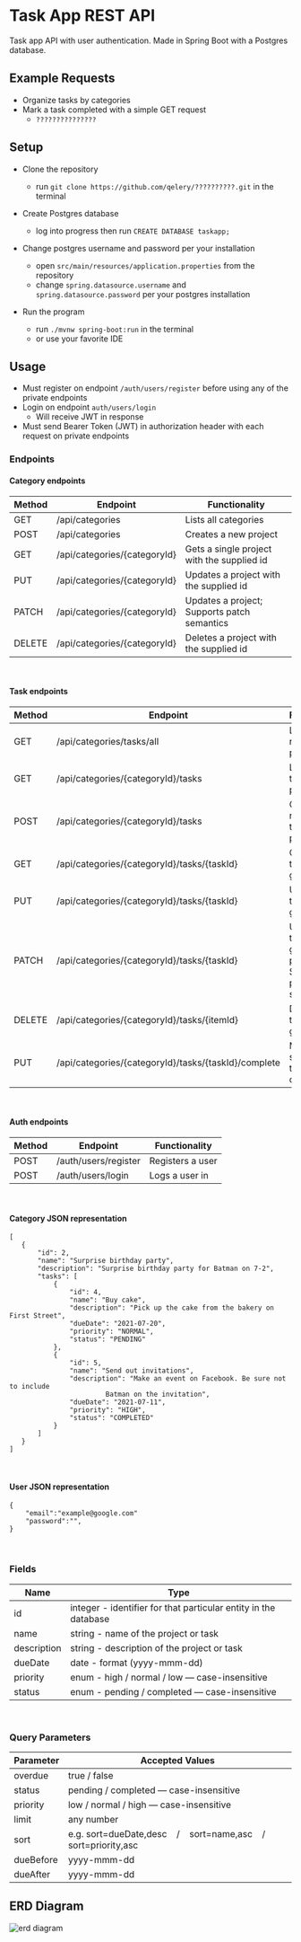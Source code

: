 # Task App REST API

Task app API with user authentication. Made in Spring Boot with a Postgres database.

## Example Requests

* Organize tasks by categories
* Mark a task completed with a simple GET request
    * `???????????????`

## Setup

* Clone the repository

    * run `git clone https://github.com/qelery/??????????.git` in the terminal

* Create Postgres database
    * log into progress then run `CREATE DATABASE taskapp;`

* Change postgres username and password per your installation
    * open `src/main/resources/application.properties` from the repository
    * change `spring.datasource.username` and `spring.datasource.password` per your postgres installation

* Run the program
    * run `./mvnw spring-boot:run` in the terminal
    * or use your favorite IDE


## Usage

* Must register on endpoint `/auth/users/register` before using any of the private endpoints
* Login on endpoint `auth/users/login`
    * Will receive JWT in response
* Must send Bearer Token (JWT) in authorization header with each request on private endpoints
### Endpoints

#### Category endpoints
Method |Endpoint | Functionality| 
------------ |------------ | ------------- | 
GET | /api/categories | Lists all categories | 
POST | /api/categories | Creates a new project | 
GET | /api/categories/{categoryId} | Gets a single project with the supplied id | 
PUT | /api/categories/{categoryId} | Updates a project with the supplied id |
PATCH | /api/categories/{categoryId} | Updates a project; Supports patch semantics |
DELETE | /api/categories/{categoryId} | Deletes a project with the supplied id |
<br>

#### Task endpoints
Method |Endpoint | Functionality| 
------------ |------------ | ------------- | 
GET | /api/categories/tasks/all | List all tasks regardless of project |
GET | /api/categories/{categoryId}/tasks | List tasks in the given project |
POST | /api/categories/{categoryId}/tasks | Creates a new task in the given project | 
GET | /api/categories/{categoryId}/tasks/{taskId}| Gets a single task from the given project |
PUT | /api/categories/{categoryId}/tasks/{taskId}| Updates a task in the given project | 
PATCH | /api/categories/{categoryId}/tasks/{taskId}| Updates a task in the given project; Supports patch semantics | 
DELETE | /api/categories/{categoryId}/tasks/{itemId} | Deletes a task in the given project | 
PUT | /api/categories/{categoryId}/tasks/{taskId}/complete | Marks the specified task complete |
<br>

#### Auth endpoints
Method |Endpoint | Functionality| 
------------ |------------ | ------------- | 
POST | /auth/users/register | Registers a user |
POST | /auth/users/login |Logs a user in | 
<br>

#### Category JSON representation

```
[
   {
       "id": 2,
       "name": "Surprise birthday party",
       "description": "Surprise birthday party for Batman on 7-2",
       "tasks": [
           {
               "id": 4,
               "name": "Buy cake",
               "description": "Pick up the cake from the bakery on First Street",                
               "dueDate": "2021-07-20",
               "priority": "NORMAL",
               "status": "PENDING"
           },
           {
               "id": 5,
               "name": "Send out invitations",
               "description": "Make an event on Facebook. Be sure not to include 
                        Batman on the invitation",
               "dueDate": "2021-07-11",
               "priority": "HIGH",
               "status": "COMPLETED"
           }
       ]
   }
]
```
<br>

#### User JSON representation

```
{
    "email":"example@google.com"
    "password":"",
}
```
<br>

### Fields
Name |Type
------------ |------------ | 
id | integer - identifier for that particular entity in the database  | 
name | string - name of the project or task |
description | string - description of the project or task |
dueDate | date - format (yyyy-mmm-dd)
priority | enum - high / normal / low — case-insensitive
status | enum - pending / completed — case-insensitive
<br>

### Query Parameters

Parameter | Accepted Values
------------ |------------ | 
overdue | true / false |
status | pending / completed — case-insensitive | 
priority | low / normal / high — case-insensitive | 
limit | any number |
sort | e.g. sort=dueDate,desc &nbsp;&nbsp; / &nbsp;&nbsp; sort=name,asc &nbsp;&nbsp; / &nbsp;&nbsp; sort=priority,asc |
dueBefore | yyyy-mmm-dd |
dueAfter | yyyy-mmm-dd |

## ERD Diagram
![erd diagram](images/erd.png)